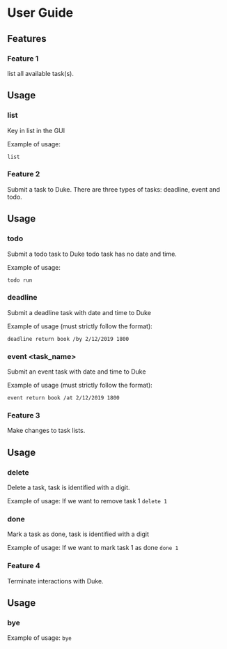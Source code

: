 # User Guide

## Features 

### Feature 1 
list all available task(s).

## Usage

### list 

Key in list in the GUI

Example of usage: 

`list`

### Feature 2 
Submit a task to Duke.
There are three types of tasks: deadline, event and todo.

## Usage

### todo 

Submit a todo task to Duke
todo task has no date and time.

Example of usage: 

`todo run`

### deadline 

Submit a deadline task with date and time to Duke

Example of usage (must strictly follow the format): 

`deadline return book /by 2/12/2019 1800`

### event <task_name>

Submit an event task with date and time to Duke

Example of usage (must strictly follow the format): 

`event return book /at 2/12/2019 1800`

### Feature 3 
Make changes to task lists.

## Usage

### delete 

Delete a task, task is identified with a digit.

Example of usage: 
If we want to remove task 1
`delete 1`

### done

Mark a task as done, task is identified with a digit

Example of usage: 
If we want to mark task 1 as done
`done 1`

### Feature 4 
Terminate interactions with Duke.

## Usage
### bye
Example of usage: 
`bye`

